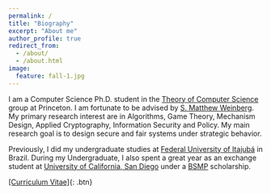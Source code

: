 ```yaml
---
permalink: /
title: "Biography"
excerpt: "About me"
author_profile: true
redirect_from:
  - /about/
  - /about.html
image:
  feature: fall-1.jpg
---
```


I am a Computer Science Ph.D. student in the [Theory of Computer Science](http://theory.cs.princeton.edu/) group at Princeton. I am fortunate to be advised by [S. Matthew Weinberg](https://www.cs.princeton.edu/~smattw/). My primary research interest are in Algorithms, Game Theory, Mechanism Design, Applied Cryptography, Information Security and Policy. My main research goal is to design secure and fair systems under strategic behavior.

Previously, I did my undergraduate studies at [Federal University of Itajubá](https://en.unifei.edu.br/) in Brazil. During my Undergraduate, I also spent a great year as an exchange student at [University of California, San Diego](https://ucsd.edu/) under a [BSMP](https://www.iie.org/programs/brazil-scientific-mobility) scholarship.

[[Curriculum Vitae]](/files/vita.pdf){: .btn}
